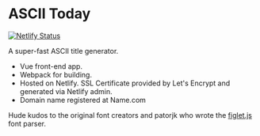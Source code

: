 # ASCII Today

[![Netlify Status](https://api.netlify.com/api/v1/badges/bf24bf74-880a-42f2-ab32-ef40a13eca91/deploy-status)](https://app.netlify.com/sites/amazing-golick-2d22cf/deploys)

A super-fast ASCII title generator.

- Vue front-end app.
- Webpack for building.
- Hosted on Netlify. SSL Certificate provided by Let's Encrypt and generated via Netlify admin.
- Domain name registered at Name.com

Hude kudos to the original font creators and patorjk who wrote the [figlet.js](https://github.com/patorjk/figlet.js) font parser.






